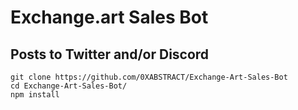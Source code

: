 # Exchange.art Sales Bot
## Posts to Twitter and/or Discord


```console
git clone https://github.com/0XABSTRACT/Exchange-Art-Sales-Bot
cd Exchange-Art-Sales-Bot/
npm install
```
